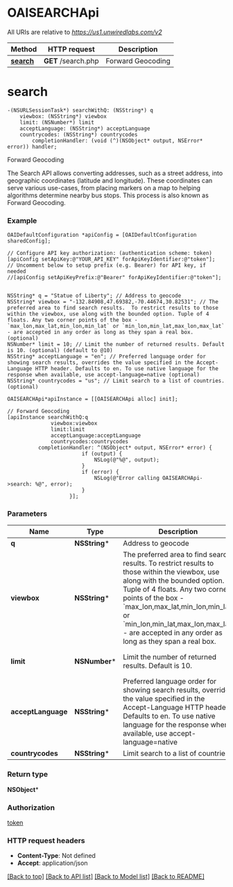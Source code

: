 # OAISEARCHApi

All URIs are relative to *https://us1.unwiredlabs.com/v2*

Method | HTTP request | Description
------------- | ------------- | -------------
[**search**](OAISEARCHApi.md#search) | **GET** /search.php | Forward Geocoding


# **search**
```objc
-(NSURLSessionTask*) searchWithQ: (NSString*) q
    viewbox: (NSString*) viewbox
    limit: (NSNumber*) limit
    acceptLanguage: (NSString*) acceptLanguage
    countrycodes: (NSString*) countrycodes
        completionHandler: (void (^)(NSObject* output, NSError* error)) handler;
```

Forward Geocoding

The Search API allows converting addresses, such as a street address, into geographic coordinates (latitude and longitude). These coordinates can serve various use-cases, from placing markers on a map to helping algorithms determine nearby bus stops. This process is also known as Forward Geocoding.

### Example 
```objc
OAIDefaultConfiguration *apiConfig = [OAIDefaultConfiguration sharedConfig];

// Configure API key authorization: (authentication scheme: token)
[apiConfig setApiKey:@"YOUR_API_KEY" forApiKeyIdentifier:@"token"];
// Uncomment below to setup prefix (e.g. Bearer) for API key, if needed
//[apiConfig setApiKeyPrefix:@"Bearer" forApiKeyIdentifier:@"token"];


NSString* q = "Statue of Liberty"; // Address to geocode
NSString* viewbox = "-132.84908,47.69382,-70.44674,30.82531"; // The preferred area to find search results.  To restrict results to those within the viewbox, use along with the bounded option. Tuple of 4 floats. Any two corner points of the box - `max_lon,max_lat,min_lon,min_lat` or `min_lon,min_lat,max_lon,max_lat` - are accepted in any order as long as they span a real box.  (optional)
NSNumber* limit = 10; // Limit the number of returned results. Default is 10. (optional) (default to @10)
NSString* acceptLanguage = "en"; // Preferred language order for showing search results, overrides the value specified in the Accept-Language HTTP header. Defaults to en. To use native language for the response when available, use accept-language=native (optional)
NSString* countrycodes = "us"; // Limit search to a list of countries. (optional)

OAISEARCHApi*apiInstance = [[OAISEARCHApi alloc] init];

// Forward Geocoding
[apiInstance searchWithQ:q
              viewbox:viewbox
              limit:limit
              acceptLanguage:acceptLanguage
              countrycodes:countrycodes
          completionHandler: ^(NSObject* output, NSError* error) {
                        if (output) {
                            NSLog(@"%@", output);
                        }
                        if (error) {
                            NSLog(@"Error calling OAISEARCHApi->search: %@", error);
                        }
                    }];
```

### Parameters

Name | Type | Description  | Notes
------------- | ------------- | ------------- | -------------
 **q** | **NSString***| Address to geocode | 
 **viewbox** | **NSString***| The preferred area to find search results.  To restrict results to those within the viewbox, use along with the bounded option. Tuple of 4 floats. Any two corner points of the box - &#x60;max_lon,max_lat,min_lon,min_lat&#x60; or &#x60;min_lon,min_lat,max_lon,max_lat&#x60; - are accepted in any order as long as they span a real box.  | [optional] 
 **limit** | **NSNumber***| Limit the number of returned results. Default is 10. | [optional] [default to @10]
 **acceptLanguage** | **NSString***| Preferred language order for showing search results, overrides the value specified in the Accept-Language HTTP header. Defaults to en. To use native language for the response when available, use accept-language&#x3D;native | [optional] 
 **countrycodes** | **NSString***| Limit search to a list of countries. | [optional] 

### Return type

**NSObject***

### Authorization

[token](../README.md#token)

### HTTP request headers

 - **Content-Type**: Not defined
 - **Accept**: application/json

[[Back to top]](#) [[Back to API list]](../README.md#documentation-for-api-endpoints) [[Back to Model list]](../README.md#documentation-for-models) [[Back to README]](../README.md)

